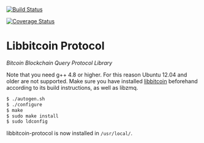 [![Build Status](https://travis-ci.org/libbitcoin/libbitcoin-protocol.svg?branch=master)](https://travis-ci.org/libbitcoin/libbitcoin-protocol)

[![Coverage Status](https://coveralls.io/repos/libbitcoin/libbitcoin-protocol/badge.svg)](https://coveralls.io/r/libbitcoin/libbitcoin-protocol)

# Libbitcoin Protocol

*Bitcoin Blockchain Query Protocol Library*

Note that you need g++ 4.8 or higher. For this reason Ubuntu 12.04 and older are not supported. Make sure you have installed [libbitcoin](https://github.com/libbitcoin/libbitcoin) beforehand according to its build instructions, as well as libzmq.

```sh
$ ./autogen.sh
$ ./configure
$ make
$ sudo make install
$ sudo ldconfig
```

libbitcoin-protocol is now installed in `/usr/local/`.
